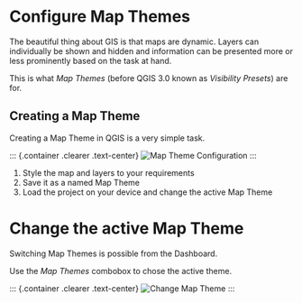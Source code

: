 Configure Map Themes
====================

The beautiful thing about GIS is that maps are dynamic. Layers can
individually be shown and hidden and information can be presented more
or less prominently based on the task at hand.

This is what *Map Themes* (before QGIS 3.0 known as *Visibility
Presets*) are for.

Creating a Map Theme
--------------------

Creating a Map Theme in QGIS is a very simple task.

::: {.container .clearer .text-center}
![Map Theme Configuration](/assets/images/map_themes_configuration.gif)
:::

1.  Style the map and layers to your requirements
2.  Save it as a named Map Theme
3.  Load the project on your device and change the active Map Theme

Change the active Map Theme
===========================

Switching Map Themes is possible from the Dashboard.

Use the *Map Themes* combobox to chose the active theme.

::: {.container .clearer .text-center}
![Change Map Theme](/assets/images/mapthemes.gif)
:::
